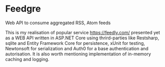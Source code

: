 # Feedgre
Web API to consume aggregated RSS, Atom feeds

This is my realisation of popular service https://feedly.com/ presented yet as a WEB API 
written in ASP.NET Core using thrird-parties like Restsharp, sqlite and Entity Framework Core for persistence,
xUnit for testing, Newtonsoft for serialization and Auth0 for a base authentication and autorisation. 
It is also worth mentioning implementation of in-memory caching and logging.

